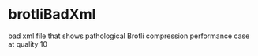 # brotliBadXml
bad xml file that shows pathological Brotli compression performance case at quality 10
